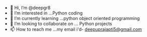 - 👋 Hi, I’m @deepgr8
- 👀 I’m interested in ...Python coding
- 🌱 I’m currently learning ...python object oriented programming
- 💞️ I’m looking to collaborate on ... Python projects
- 📫 How to reach me ...my email i'd- deepuprajapti5@gmail.com

<!---
deepgr8/deepgr8 is a ✨ special ✨ repository because its `README.md` (this file) appears on your GitHub profile.
You can click the Preview link to take a look at your changes.
--->

